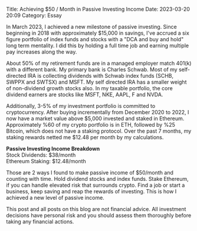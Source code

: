 Title: Achieving $50 / Month in Passive Investing Income
Date: 2023-03-20 20:09
Category: Essay

In March 2023, I achieved a new milestone of passive investing. Since beginning in 2018 with approximately $15,000 in savings, I've accrued a six figure portfolio of index funds and stocks with a "DCA and buy and hold" long term mentality. I did this by holding a full time job and earning multiple pay increases along the way.

About 50% of my retirement funds are in a managed employer match 401(k) with a different bank. My primary bank is Charles Schwab. Most of my self-directed IRA is collecting dividends with Schwab index funds (SCHB, SWPPX and SWTSX) and MSFT. My self directed IRA has a smaller weight of non-dividend growth stocks also. In my taxable portfolio, the core dividend earners are stocks like MSFT, NKE, AAPL, F and NVDA.

Additionally, 3-5% of my investment portfolio is committed to cryptocurrency. After buying incrementally from December 2020 to 2022, I now have a market value above $5,000 invested and staked in Ethereum. Approximately %60 of my crypto portfolio is in 
ETH, followed by %25 Bitcoin, which does not have a staking protocol. Over the past 7 months, my staking rewards netted me $12.48 per month by my calculations.

**Passive Investing Income Breakdown**<br>
Stock Dividends: 	$38/month<br>
Ethereum Staking: 	$12.48/month<br>

Those are 2 ways I found to make passive income of $50/month and counting with time. Hold dividend stocks and index funds. Stake Ethereum, if you can handle elevated risk that surrounds crypto. Find a job or start a business, keep saving and reap the rewards of investing. This is how I achieved a new level of passive income.

This post and all posts on this blog are not financial advice. All investment decisions have personal risk and you should assess them thoroughly before taking any financial actions.

